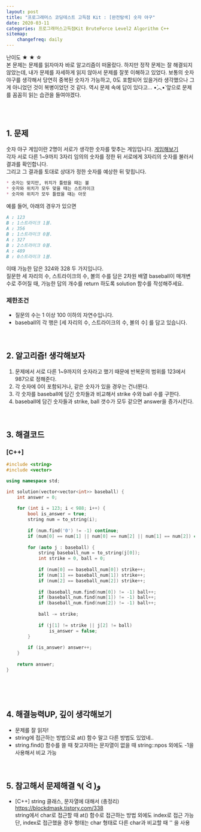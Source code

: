 ```yaml
---
layout: post
title: "프로그래머스 코딩테스트 고득점 Kit : [완전탐색] 숫자 야구"
date: 2020-03-11
categories: 프로그래머스고득점Kit BruteForce Level2 Algorithm C++
sitemap:
    changefreq: daily
---
```


난이도 ★ ★ ☆  
본 문제는 문제를 읽자마자 바로 알고리즘이 떠올랐다. 하지만 정작 문제는 잘 해결되지 않았는데, 내가 문제를 자세하게 읽지 않아서 문제를 잘못 이해하고 있었다. 보통의 숫자야구를 생각해서 당연히 중복된 숫자가 가능하고, 0도 포함되어 있을거라 생각했으나 그게 아니었던 것이 복병이었던 것 같다. 역시 문제 속에 답이 있다고... •́︿•̀ 앞으로 문제를 꼼꼼히 읽는 습관을 들여야겠다.  
<br/>

<br/>

## 1. 문제
숫자 야구 게임이란 2명이 서로가 생각한 숫자를 맞추는 게임입니다. [게임해보기](https://scratch.mit.edu/projects/131352991/)  
각자 서로 다른 1~9까지 3자리 임의의 숫자를 정한 뒤 서로에게 3자리의 숫자를 불러서 결과를 확인합니다.  
그리고 그 결과를 토대로 상대가 정한 숫자를 예상한 뒤 맞힙니다.
```md
* 숫자는 맞지만, 위치가 틀렸을 때는 볼
* 숫자와 위치가 모두 맞을 때는 스트라이크
* 숫자와 위치가 모두 틀렸을 때는 아웃
```
예를 들어, 아래의 경우가 있으면
```md
A : 123
B : 1스트라이크 1볼.
A : 356
B : 1스트라이크 0볼.
A : 327
B : 2스트라이크 0볼.
A : 489
B : 0스트라이크 1볼.
```
이때 가능한 답은 324와 328 두 가지입니다.  
질문한 세 자리의 수, 스트라이크의 수, 볼의 수를 담은 2차원 배열 baseball이 매개변수로 주어질 때, 가능한 답의 개수를 return 하도록 solution 함수를 작성해주세요.

### 제한조건
- 질문의 수는 1 이상 100 이하의 자연수입니다.
- baseball의 각 행은 [세 자리의 수, 스트라이크의 수, 볼의 수] 를 담고 있습니다.
<br/><br/><br/>

## 2. 알고리즘! 생각해보자
1) 문제에서 서로 다른 1~9까지의 숫자라고 했기 때문에 반복문의 범위를 123에서 987으로 정해준다.  
2) 각 숫자에 0이 포함되거나, 같은 숫자가 있을 경우는 건너뛴다.  
3) 각 숫자를 baseball에 담긴 숫자들과 비교해서 strike 수와 ball 수를 구한다.  
4) baseball에 담긴 숫자들과 strike, ball 갯수가 모두 같으면 answer을 증가시킨다.  
<br/><br/>

## 3. 해결코드
### [C++]
```c++
#include <string>
#include <vector>

using namespace std;

int solution(vector<vector<int>> baseball) {
    int answer = 0;
    
    for (int i = 123; i < 988; i++) {
        bool is_answer = true;
        string num = to_string(i);
        
        if (num.find('0') != -1) continue;
        if (num[0] == num[1] || num[0] == num[2] || num[1] == num[2]) continue;
        
        for (auto j : baseball) {
            string baseball_num = to_string(j[0]);
            int strike = 0, ball = 0;
            
            if (num[0] == baseball_num[0]) strike++;
            if (num[1] == baseball_num[1]) strike++;
            if (num[2] == baseball_num[2]) strike++;
            
            if (baseball_num.find(num[0]) != -1) ball++;
            if (baseball_num.find(num[1]) != -1) ball++;
            if (baseball_num.find(num[2]) != -1) ball++;
            
            ball -= strike;
            
            if (j[1] != strike || j[2] != ball)
                is_answer = false;
        }
        
        if (is_answer) answer++;
    }
    
    return answer;
}
```
<br/><br/><br/>

## 4. 해결능력UP, 깊이 생각해보기
- 문제를 잘 읽자!
- string에 접근하는 방법으로 at() 함수 말고 다른 방법도 있었네..
- string.find() 함수를 쓸 때 찾고자하는 문자열이 없을 때 string::npos 외에도 -1을 사용해서 비교 가능
<br/><br/><br/>

## 5. 참고해서 문제해결 ٩( ᐛ )و
- [C++] string 클래스, 문자열에 대해서 (총정리) <https://blockdmask.tistory.com/338>  
string에서 char로 접근할 때 at() 함수로 접근하는 방법 외에도 index로 접근 가능  
단, index로 접근했을 경우 형태는 char 형태로 다른 char과 비교할 때 '' 을 사용
<br/><br/><br/>